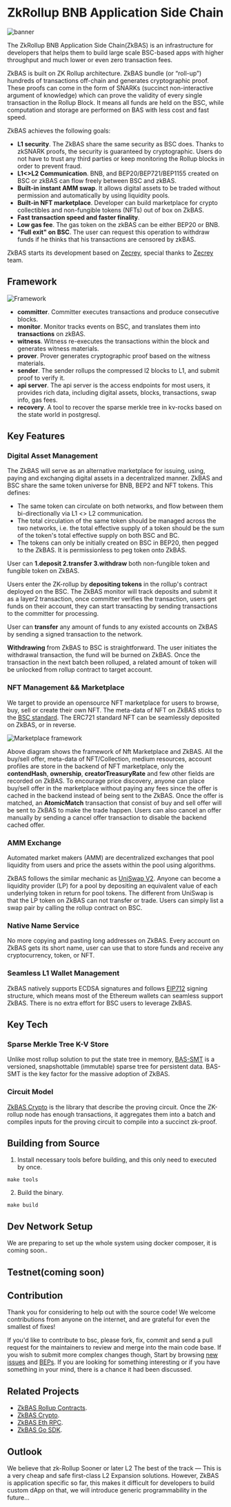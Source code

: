 # ZkRollup BNB Application Side Chain

![banner](./docs/assets/banner.png)


The ZkRollup BNB Application Side Chain(ZkBAS) is an infrastructure for developers that helps them to build large scale 
BSC-based apps with higher throughput and much lower or even zero transaction fees. 

ZkBAS is built on ZK Rollup architecture. ZkBAS bundle (or “roll-up”) hundreds of transactions off-chain and generates 
cryptographic proof. These proofs can come in the form of SNARKs (succinct non-interactive argument of knowledge) which 
can prove the validity of every single transaction in the Rollup Block. It means all funds are held on the BSC, 
while computation and storage are performed on BAS with less cost and fast speed.

ZkBAS achieves the following goals:
- **L1 security**. The ZkBAS share the same security as BSC does. Thanks to zkSNARK proofs, the security is guaranteed by 
  cryptographic. Users do not have to trust any third parties or keep monitoring the Rollup blocks in order to 
  prevent fraud.
- **L1<>L2 Communication**. BNB, and BEP20/BEP721/BEP1155 created on BSC or zkBAS can flow freely between BSC and zkBAS. 
- **Built-in instant AMM swap**. It allows digital assets to be traded without permission and automatically by using 
   liquidity pools.
- **Built-in NFT marketplace**. Developer can build marketplace for crypto collectibles and non-fungible tokens (NFTs) 
  out of box on ZkBAS.
- **Fast transaction speed and faster finality**.
- **Low gas fee**. The gas token on the zkBAS can be either BEP20 or BNB.
- **"Full exit" on BSC**. The user can request this operation to withdraw funds if he thinks that his transactions 
  are censored by zkBAS.

ZkBAS starts its development based on [Zecrey](https://github.com/bnb-chain/zecrey-legend), special thanks to 
[Zecrey](https://www.zecrey.com/) team.

## Framework
![Framework](./docs/assets/Frame_work.png)

- **committer**. Committer executes transactions and produce consecutive blocks.
- **monitor**. Monitor tracks events on BSC, and translates them into **transactions** on zkBAS.
- **witness**. Witness re-executes the transactions within the block and generates witness materials.
- **prover**. Prover generates cryptographic proof based on the witness materials.
- **sender**. The sender rollups the compressed l2 blocks to L1, and submit proof to verify it.
- **api server**. The api server is the access endpoints for most users, it provides rich data, including
  digital assets, blocks, transactions, swap info, gas fees.
- **recovery**. A tool to recover the sparse merkle tree in kv-rocks based on the state world in postgresql.

## Key Features

### Digital Asset Management
The ZkBAS will serve as an alternative marketplace for issuing, using, paying and exchanging digital assets in a 
decentralized manner. ZkBAS and BSC share the same token universe for BNB, BEP2 and NFT tokens. This defines:
- The same token can circulate on both networks, and flow between them bi-directionally via L1 <> L2 communication.
- The total circulation of the same token should be managed across the two networks, i.e. the total effective supply 
  of a token should be the sum of the token's total effective supply on both BSC and BC.
- The tokens can only be initially created on BSC in BEP20, then pegged to the ZkBAS. It is permissionless to peg 
  token onto ZkBAS.

User can **1.deposit 2.transfer 3.withdraw** both non-fungible token and fungible token on ZkBAS.  

Users enter the ZK-rollup by **depositing tokens** in the rollup's contract deployed on the BSC. The ZkBAS monitor 
will track deposits and submit it as a layer2 transaction, once committer verifies the transaction, users get funds on
their account, they can start transacting by sending transactions to the committer for processing.

User can **transfer** any amount of funds to any existed accounts on ZkBAS by sending a signed transaction to the 
network.

**Withdrawing** from ZkBAS to BSC is straightforward. The user initiates the withdrawal transaction, the fund will be 
burned on ZkBAS. Once the transaction in the next batch been rolluped, a related amount of token will be unlocked from 
rollup contract to target account. 

### NFT Management && Marketplace
We target to provide an opensource NFT marketplace for users to browse, buy, sell or create their own NFT. 
The meta-data of NFT on ZkBAS sticks to the [BSC standard](https://docs.bnbchain.org/docs/nft-metadata-standard/).
The ERC721 standard NFT can be seamlessly deposited on ZkBAS, or in reverse. 

![Marketplace framework](./docs/assets/NFT_Marketplace.png)

Above diagram shows the framework of Nft Marketplace and ZkBAS. All the buy/sell offer, meta-data of NFT/Collection, 
medium resources, account profiles are store in the backend of NFT marketplace, only the **contendHash**,
**ownership**, **creatorTreasuryRate** and few other fields are recorded on ZkBAS. To encourage price discovery, anyone
can place buy/sell offer in the marketplace without paying any fees since the offer is cached in the backend instead of 
being sent to the ZkBAS. Once the offer is matched, an **AtomicMatch** transaction that consist of buy and sell offer 
will be sent to ZkBAS to make the trade happen. Users can also cancel an offer manually by sending a cancel offer 
transaction to disable the backend cached offer.

### AMM Exchange

Automated market makers (AMM) are decentralized exchanges that pool liquidity from users and price the assets within 
the pool using algorithms. 

ZkBAS follows the similar mechanic as [UniSwap V2](https://docs.uniswap.org/protocol/V2/concepts/protocol-overview/how-uniswap-works).
Anyone can become a liquidity provider (LP) for a pool by depositing an equivalent value of each underlying token in 
return for pool tokens. The different from UniSwap is that the LP token on ZkBAS can not transfer or trade. Users can
simply list a swap pair by calling the rollup contract on BSC.

### Native Name Service
No more copying and pasting long addresses on ZkBAS. Every account on ZkBAS gets its short name, user can use that to 
store funds and receive any cryptocurrency, token, or NFT. 

### Seamless L1 Wallet Management
ZkBAS natively supports ECDSA signatures and follows [EIP712](https://github.com/ethereum/EIPs/blob/master/EIPS/eip-712.md)
signing structure, which means most of the Ethereum wallets can seamless support ZkBAS. There is no extra effort for BSC
users to leverage ZkBAS.

## Key Tech

### Sparse Merkle Tree K-V Store 
Unlike most rollup solution to put the state tree in memory, [BAS-SMT](https://github.com/bnb-chain/bas-smt/) is a versioned, 
snapshottable (immutable) sparse tree for persistent data. BAS-SMT is the key factor for the massive adoption of ZkBAS.

### Circuit Model
[ZkBAS Crypto](https://github.com/bnb-chain/zkbas-crypto) is the library that describe the proving circuit. Once 
the ZK-rollup node has enough transactions, it aggregates them into a batch and compiles inputs for the proving circuit 
to compile into a succinct zk-proof.


## Building from Source

1. Install necessary tools before building, and this only need to executed by once.
```shell
make tools
```

2. Build the binary.
```shell
make build
```

## Dev Network Setup
We are preparing to set up the whole system using docker composer, it is coming soon..

## Testnet(coming soon)

## Contribution
Thank you for considering to help out with the source code! We welcome contributions from anyone on the internet, 
and are grateful for even the smallest of fixes!

If you'd like to contribute to bsc, please fork, fix, commit and send a pull request for the maintainers to review 
and merge into the main code base. If you wish to submit more complex changes though, Start by browsing 
[new issues](https://github.com/bnb-chain/zkbas/issues) and [BEPs](https://github.com/bnb-chain/BEPs). 
If you are looking for something interesting or if you have something in your mind, there is a chance it had been discussed.

## Related Projects

- [ZkBAS Rollup Contracts](https://github.com/bnb-chain/zkbas-contract).
- [ZkBAS Crypto](https://github.com/bnb-chain/zkbas-crypto).
- [ZkBAS Eth RPC](https://github.com/bnb-chain/zkbas-eth-rpc).
- [ZkBAS Go SDK](https://github.com/bnb-chain/zkbas-go-sdk).

## Outlook
We believe that zk-Rollup Sooner or later L2 The best of the track — This is a very cheap and safe first-class 
L2 Expansion solutions. However, ZkBAS is application specific so far, this makes it difficult for developers to 
build custom dApp on that, we will introduce generic programmability in the future... 


